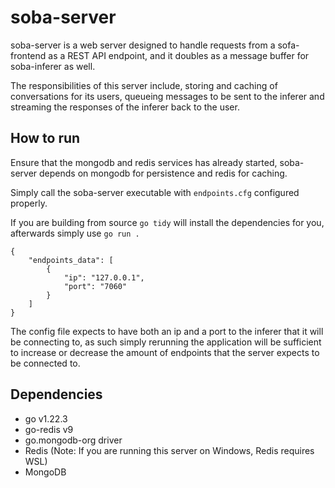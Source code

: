 # soba-server

soba-server is a web server designed to handle requests from a sofa-frontend as a REST API endpoint, and it doubles as a message buffer for soba-inferer as well.

The responsibilities of this server include, storing and caching of conversations for its users, queueing messages to be sent to the inferer and streaming the responses of the inferer back to the user.

## How to run
Ensure that the mongodb and redis services has already started, soba-server depends on mongodb for persistence and redis for caching. 

Simply call the soba-server executable with `endpoints.cfg` configured properly.

If you are building from source `go tidy` will install the dependencies for you, afterwards simply use `go run .`
```
{
    "endpoints_data": [
        {
            "ip": "127.0.0.1",
            "port": "7060"
        }
    ]
}
```
The config file expects to have both an ip and a port to the inferer that it will be connecting to, as such simply rerunning the application will be sufficient to increase or decrease the amount of endpoints that the server expects to be connected to.

## Dependencies
- go v1.22.3
- go-redis v9
- go.mongodb-org driver
- Redis (Note: If you are running this server on Windows, Redis requires WSL)
- MongoDB
